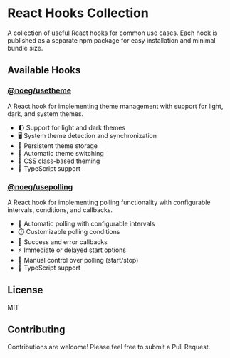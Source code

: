 # React Hooks Collection

A collection of useful React hooks for common use cases. Each hook is published as a separate npm package for easy installation and minimal bundle size.

## Available Hooks

### [@noeg/usetheme](./useTheme)

A React hook for implementing theme management with support for light, dark, and system themes.

- 🌓 Support for light and dark themes
- 🖥️ System theme detection and synchronization
- 💾 Persistent theme storage
- 🔄 Automatic theme switching
- 🎨 CSS class-based theming
- 💪 TypeScript support

### [@noeg/usepolling](./usePolling)

A React hook for implementing polling functionality with configurable intervals, conditions, and callbacks.

- 🔄 Automatic polling with configurable intervals
- ⏱️ Customizable polling conditions
- 🎯 Success and error callbacks
- ⚡ Immediate or delayed start options
- 🛑 Manual control over polling (start/stop)
- 💪 TypeScript support

## License

MIT

## Contributing

Contributions are welcome! Please feel free to submit a Pull Request.
